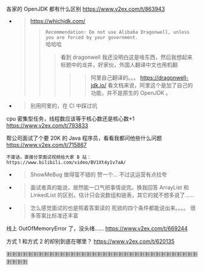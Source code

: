 
各家的 OpenJDK 都有什么区别 https://www.v2ex.com/t/863943
- > https://whichjdk.com/
  >> `Recommendation: Do not use Alibaba Dragonwell, unless you are forced by your government.` <br> 哈哈哈
  >>> 看到 dragonwell 我还没明白这是啥东西，然后我想起来标题中的龙井，好家伙，外国人翻译中文也用机翻
  >>>>> 阿里自己翻译的。。。 https://dragonwell-jdk.io/ 看文档来说，阿里这个是加了自己的功能，并不是原生的 OpenJDK 。
- > 别用阿里的，在 CI 中踩过坑

cpu 密集型任务，线程数应该等于核心数还是核心数+1 https://www.v2ex.com/t/793833

帮公司面试了个要 20K 的 Java 程序员，看看我都问他些什么问题 https://www.v2ex.com/t/715867
```console
不废话，直接分享面试视频给大家 B 站： https://www.bilibili.com/video/BV1Xt4y1v7aA/
```
- > ShowMeBug 做得蛮不错的 赞一个... 不过这运营有点拉夸
- > 面试者真的能说，居然能一口气把事情说完。换我回答 ArrayList 和 LinkedList 的区别，估计只会说数组和链表，其它的就不想多说了......
- > 怎么感觉面试的也是照着答案读的 死锁的四个条件都能说出来。。。。 很多答案比标准还丰富

线上 OutOfMemoryError 了，没头绪...... https://www.v2ex.com/t/669244

方式 1 和方式 2 的却别到底在哪里？ https://www.v2ex.com/t/620135

:u5272::u5272::u5272::u5272::u5272::u5272::u5272::u5272::u5272::u5272::u5272::u5272::u5272::u5272::u5272::u5272::u5272::u5272::u5272::u5272::u5272::u5272::u5272::u5272::u5272::u5272::u5272::u5272::u5272::u5272::u5272::u5272::u5272::u5272::u5272::u5272::u5272::u5272::u5272::u5272:
